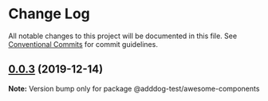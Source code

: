 # Change Log

All notable changes to this project will be documented in this file.
See [Conventional Commits](https://conventionalcommits.org) for commit guidelines.

## [0.0.3](https://samradical/samradical/mono-repo-test/compare/v0.0.2...v0.0.3) (2019-12-14)

**Note:** Version bump only for package @adddog-test/awesome-components
